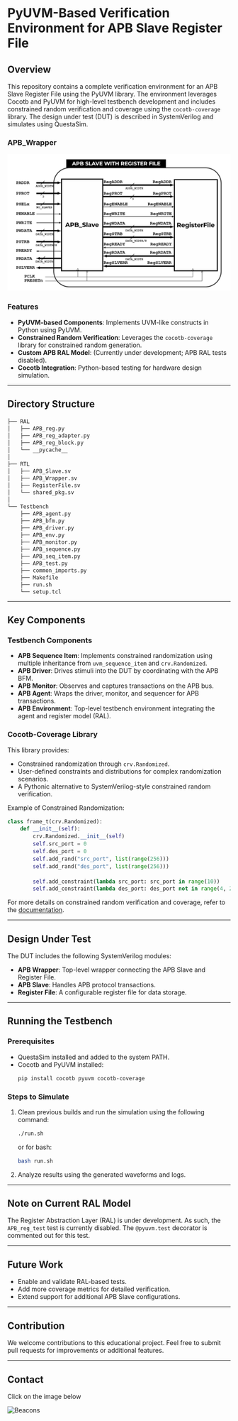# PyUVM-Based Verification Environment for APB Slave Register File

## Overview

This repository contains a complete verification environment for an APB Slave Register File using the PyUVM library. The environment leverages Cocotb and PyUVM for high-level testbench development and includes constrained random verification and coverage using the `cocotb-coverage` library. The design under test (DUT) is described in SystemVerilog and simulates using QuestaSim.

### APB_Wrapper
![APB_Wrapper](Documentation/APB_Wrapper.png)

### Features

- **PyUVM-based Components**: Implements UVM-like constructs in Python using PyUVM.
- **Constrained Random Verification**: Leverages the `cocotb-coverage` library for constrained random generation.
- **Custom APB RAL Model**: (Currently under development; APB RAL tests disabled).
- **Cocotb Integration**: Python-based testing for hardware design simulation.

---

## Directory Structure

```plaintext
├── RAL
│   ├── APB_reg.py
│   ├── APB_reg_adapter.py
│   ├── APB_reg_block.py
│   └── __pycache__
│
├── RTL
│   ├── APB_Slave.sv
│   ├── APB_Wrapper.sv
│   ├── RegisterFile.sv
│   └── shared_pkg.sv
│
└── Testbench
    ├── APB_agent.py
    ├── APB_bfm.py
    ├── APB_driver.py
    ├── APB_env.py
    ├── APB_monitor.py
    ├── APB_sequence.py
    ├── APB_seq_item.py
    ├── APB_test.py
    ├── common_imports.py
    ├── Makefile
    ├── run.sh
    └── setup.tcl
```

---

## Key Components

### Testbench Components

- **APB Sequence Item**: Implements constrained randomization using multiple inheritance from `uvm_sequence_item` and `crv.Randomized`.
- **APB Driver**: Drives stimuli into the DUT by coordinating with the APB BFM.
- **APB Monitor**: Observes and captures transactions on the APB bus.
- **APB Agent**: Wraps the driver, monitor, and sequencer for APB transactions.
- **APB Environment**: Top-level testbench environment integrating the agent and register model (RAL).

### Cocotb-Coverage Library

This library provides:

- Constrained randomization through `crv.Randomized`.
- User-defined constraints and distributions for complex randomization scenarios.
- A Pythonic alternative to SystemVerilog-style constrained random verification.

Example of Constrained Randomization:

```python
class frame_t(crv.Randomized):
    def __init__(self):
        crv.Randomized.__init__(self)
        self.src_port = 0
        self.des_port = 0
        self.add_rand("src_port", list(range(256)))
        self.add_rand("des_port", list(range(256)))

        self.add_constraint(lambda src_port: src_port in range(10))
        self.add_constraint(lambda des_port: des_port not in range(4, 255))
```

For more details on constrained random verification and coverage, refer to the [documentation](https://github.com/mciepluc/cocotb-coverage).

---

## Design Under Test

The DUT includes the following SystemVerilog modules:

- **APB Wrapper**: Top-level wrapper connecting the APB Slave and Register File.
- **APB Slave**: Handles APB protocol transactions.
- **Register File**: A configurable register file for data storage.

---

## Running the Testbench

### Prerequisites

- QuestaSim installed and added to the system PATH.
- Cocotb and PyUVM installed:
  ```bash
  pip install cocotb pyuvm cocotb-coverage
  ```

### Steps to Simulate

1. Clean previous builds and run the simulation using the following command:
   ```bash
   ./run.sh
   ```
   or for bash:
   ```bash
   bash run.sh
   ```
2. Analyze results using the generated waveforms and logs.

---

## Note on Current RAL Model

The Register Abstraction Layer (RAL) is under development. As such, the `APB_reg_test` test is currently disabled. The `@pyuvm.test` decorator is commented out for this test.

---

## Future Work

- Enable and validate RAL-based tests.
- Add more coverage metrics for detailed verification.
- Extend support for additional APB Slave configurations.

---
## Contribution

We welcome contributions to this educational project. Feel free to submit pull requests for improvements or additional features.

---
## Contact

Click on the image below

<a href="https://beacons.ai/amrelbatarny" target="_blank">
  <img align="left" alt="Beacons" width="180px" src="https://www.colormango.com/development/boxshot/beacons-ai_154511.png" />
</a> 
<br>
